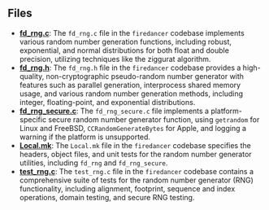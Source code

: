 
## Files
- **[fd_rng.c](rng/fd_rng.c.driver.md)**: The `fd_rng.c` file in the `firedancer` codebase implements various random number generation functions, including robust, exponential, and normal distributions for both float and double precision, utilizing techniques like the ziggurat algorithm.
- **[fd_rng.h](rng/fd_rng.h.driver.md)**: The `fd_rng.h` file in the `firedancer` codebase provides a high-quality, non-cryptographic pseudo-random number generator with features such as parallel generation, interprocess shared memory usage, and various random number generation methods, including integer, floating-point, and exponential distributions.
- **[fd_rng_secure.c](rng/fd_rng_secure.c.driver.md)**: The `fd_rng_secure.c` file implements a platform-specific secure random number generator function, using `getrandom` for Linux and FreeBSD, `CCRandomGenerateBytes` for Apple, and logging a warning if the platform is unsupported.
- **[Local.mk](rng/Local.mk.driver.md)**: The `Local.mk` file in the `firedancer` codebase specifies the headers, object files, and unit tests for the random number generator utilities, including `fd_rng` and `fd_rng_secure`.
- **[test_rng.c](rng/test_rng.c.driver.md)**: The `test_rng.c` file in the `firedancer` codebase contains a comprehensive suite of tests for the random number generator (RNG) functionality, including alignment, footprint, sequence and index operations, domain testing, and secure RNG testing.
